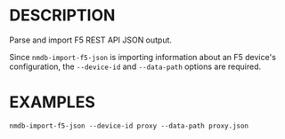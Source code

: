 DESCRIPTION
===========

Parse and import F5 REST API JSON output.

Since `nmdb-import-f5-json` is importing information about an F5
device's configuration, the `--device-id` and `--data-path` options are required.


EXAMPLES
========
```
nmdb-import-f5-json --device-id proxy --data-path proxy.json
```
